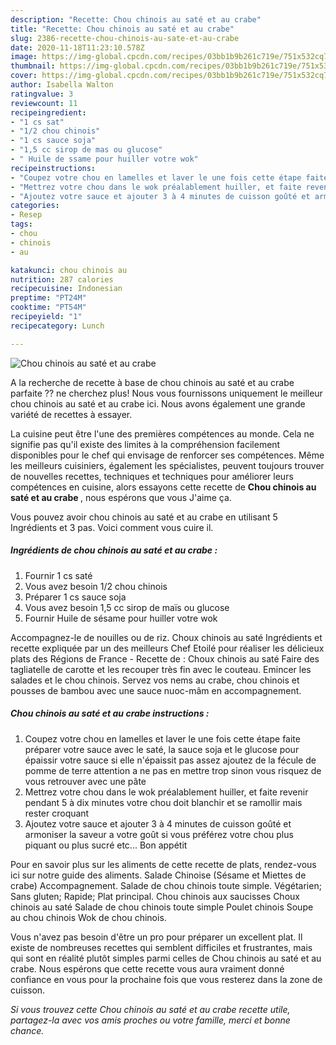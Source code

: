 ```yaml
---
description: "Recette: Chou chinois au saté et au crabe"
title: "Recette: Chou chinois au saté et au crabe"
slug: 2386-recette-chou-chinois-au-sate-et-au-crabe
date: 2020-11-18T11:23:10.578Z
image: https://img-global.cpcdn.com/recipes/03bb1b9b261c719e/751x532cq70/chou-chinois-au-sate-et-au-crabe-photo-principale-de-la-recette.jpg
thumbnail: https://img-global.cpcdn.com/recipes/03bb1b9b261c719e/751x532cq70/chou-chinois-au-sate-et-au-crabe-photo-principale-de-la-recette.jpg
cover: https://img-global.cpcdn.com/recipes/03bb1b9b261c719e/751x532cq70/chou-chinois-au-sate-et-au-crabe-photo-principale-de-la-recette.jpg
author: Isabella Walton
ratingvalue: 3
reviewcount: 11
recipeingredient:
- "1 cs sat"
- "1/2 chou chinois"
- "1 cs sauce soja"
- "1,5 cc sirop de mas ou glucose"
- " Huile de ssame pour huiller votre wok"
recipeinstructions:
- "Coupez votre chou en lamelles et laver le une fois cette étape faite préparer votre sauce avec le saté, la sauce soja et le glucose pour épaissir votre sauce si elle n&#39;épaissit pas assez ajoutez de la fécule de pomme de terre attention a ne pas en mettre trop sinon vous risquez de vous retrouver avec une pâte"
- "Mettrez votre chou dans le wok préalablement huiller, et faite revenir pendant 5 à dix minutes votre chou doit blanchir et se ramollir mais rester croquant"
- "Ajoutez votre sauce et ajouter 3 à 4 minutes de cuisson goûté et armoniser la saveur a votre goût si vous préférez votre chou plus piquant ou plus sucré etc... Bon appétit"
categories:
- Resep
tags:
- chou
- chinois
- au

katakunci: chou chinois au 
nutrition: 287 calories
recipecuisine: Indonesian
preptime: "PT24M"
cooktime: "PT54M"
recipeyield: "1"
recipecategory: Lunch

---
```



![Chou chinois au saté et au crabe](https://img-global.cpcdn.com/recipes/03bb1b9b261c719e/751x532cq70/chou-chinois-au-sate-et-au-crabe-photo-principale-de-la-recette.jpg)

A la recherche de recette à base de chou chinois au saté et au crabe parfaite ?? ne cherchez plus! Nous vous fournissons uniquement le meilleur chou chinois au saté et au crabe ici. Nous avons également une grande variété de recettes à essayer.

La cuisine peut être l'une des premières compétences au monde. Cela ne signifie pas qu'il existe des limites à la compréhension facilement disponibles pour le chef qui envisage de renforcer ses compétences. Même les meilleurs cuisiniers, également les spécialistes, peuvent toujours trouver de nouvelles recettes, techniques et techniques pour améliorer leurs compétences en cuisine, alors essayons cette recette de <strong> Chou chinois au saté et au crabe </strong>, nous espérons que vous J'aime ça.

<!--inarticleads1-->

Vous pouvez avoir chou chinois au saté et au crabe en utilisant 5 Ingrédients et 3 pas. Voici comment vous cuire il.

##### Ingrédients de chou chinois au saté et au crabe :

1. Fournir 1 cs saté
1. Vous avez besoin 1/2 chou chinois
1. Préparer 1 cs sauce soja
1. Vous avez besoin 1,5 cc sirop de maïs ou glucose
1. Fournir  Huile de sésame pour huiller votre wok


Accompagnez-le de nouilles ou de riz. Choux chinois au saté Ingrédients et recette expliquée par un des meilleurs Chef Etoilé pour réaliser les délicieux plats des Régions de France - Recette de : Choux chinois au saté Faire des tagliatelle de carotte et les recouper très fin avec le couteau. Emincer les salades et le chou chinois. Servez vos nems au crabe, chou chinois et pousses de bambou avec une sauce nuoc-mâm en accompagnement. 

<!--inarticleads2-->

##### Chou chinois au saté et au crabe instructions :

1. Coupez votre chou en lamelles et laver le une fois cette étape faite préparer votre sauce avec le saté, la sauce soja et le glucose pour épaissir votre sauce si elle n&#39;épaissit pas assez ajoutez de la fécule de pomme de terre attention a ne pas en mettre trop sinon vous risquez de vous retrouver avec une pâte
1. Mettrez votre chou dans le wok préalablement huiller, et faite revenir pendant 5 à dix minutes votre chou doit blanchir et se ramollir mais rester croquant
1. Ajoutez votre sauce et ajouter 3 à 4 minutes de cuisson goûté et armoniser la saveur a votre goût si vous préférez votre chou plus piquant ou plus sucré etc... Bon appétit


Pour en savoir plus sur les aliments de cette recette de plats, rendez-vous ici sur notre guide des aliments. Salade Chinoise (Sésame et Miettes de crabe) Accompagnement. Salade de chou chinois toute simple. Végétarien; Sans gluten; Rapide; Plat principal. Chou chinois aux saucisses Choux chinois au saté Salade de chou chinois toute simple Poulet chinois Soupe au chou chinois Wok de chou chinois. 

<!--inarticleads1-->

<p>
Vous n'avez pas besoin d'être un pro pour préparer un excellent plat. Il existe de nombreuses recettes qui semblent difficiles et frustrantes, mais qui sont en réalité plutôt simples parmi celles de Chou chinois au saté et au crabe. Nous espérons que cette recette vous aura vraiment donné confiance en vous pour la prochaine fois que vous resterez dans la zone de cuisson.
</p>

<p>
<i>Si vous trouvez cette Chou chinois au saté et au crabe recette utile, partagez-la avec vos amis proches ou votre famille, merci et bonne chance.</i>
</p>
